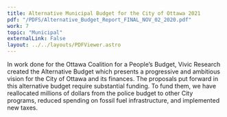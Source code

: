 ```yaml
---
title: Alternative Municipal Budget for the City of Ottawa 2021
pdf: "/PDFS/Alternative_Budget_Report_FINAL_NOV_02_2020.pdf"
work: 7
topic: "Municipal"
externalLink: False
layout: ../../layouts/PDFViewer.astro
---
```


In work done for the Ottawa Coalition for a People’s Budget, Vivic Research created
the Alternative Budget which presents a progressive and ambitious vision for the City
of Ottawa and its finances. The proposals put forward in this alternative budget
require substantial funding. To fund them, we have reallocated millions of dollars
from the police budget to other City programs, reduced spending on fossil fuel
infrastructure, and implemented new taxes.
